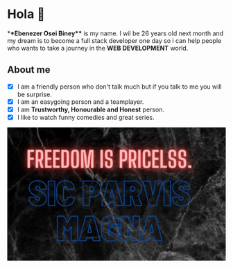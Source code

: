 # Hola 👋

\***\*Ebenezer Osei Biney\*\*** is my name. I wil be 26 years old next month and
my dream is to become a full stack developer one day so i can help people who
wants to take a journey in the **WEB DEVELOPMENT** world.

## About me

- [x] I am a friendly person who don't talk much but if you talk to me you will
      be surprise.
- [x] I am an easygoing person and a teamplayer.
- [x] I am **Trustworthy, Honourable and Honest** person.
- [x] I like to watch funny comedies and great series.

![My moto](./img/freedom%20is%20pricelss.3.jpg)
